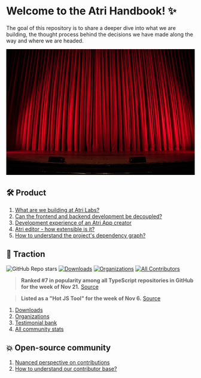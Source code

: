 # Welcome to the Atri Handbook! ✨

The goal of this repository is to share a deeper dive into what we are building, the thought process behind the decisions we have made along the way and where we are headed. 

<img src="assets/theatre.jpeg" alt="drawing" width="1000"/>

## 🛠️ Product

1. [What are we building at Atri Labs?
](posts/product/product_explained.md)
2. [Can the frontend and backend development be decoupled?](posts/product/decoupled.md)
3. [Development experience of an Atri App creator](posts/product/dx.md)
4. [Atri editor - how extensible is it?](posts/product/extensibility.md)
5. [How to understand the project's dependency graph?](posts/product/dependency.md)

## 🥂 Traction

![GitHub Repo stars](https://img.shields.io/github/stars/Atri-Labs/atrilabs-engine?style=social) <a href="https://pepy.tech/badge/atri" target="_blank"><img src="https://pepy.tech/badge/atri" alt="Downloads"></a> [![Organizations](https://img.shields.io/badge/organizations-35%2B-ff69b4)](#organizations) [![All Contributors](https://img.shields.io/badge/all_contributors-52-orange.svg?style=flat-square)](#contributors-)

> **Ranked #7 in popularity among all TypeScript repositories in GitHub for the week of Nov 21.** [Source](https://ossinsight.io/)

> **Listed as a "Hot JS Tool" for the week of Nov 6.** [Source](https://jstools.substack.com/p/hot-js-tools-45-612-november-2022)

1. [Downloads](posts/traction/downloads.md)
2. [Organizations](posts/traction/organizations.md)
3. [Testimonial bank](posts/traction/testimonials.md)
3. [All community stats](posts/traction/community_stats.md)

## 💥 Open-source community

1. [Nuanced perspective on contributions](posts/oss/contributor.md)
2. [How to understand our contributor base?](posts/oss/our_contributor.md)